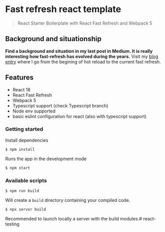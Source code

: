 # Fast refresh react template

> React Starter Boilerplate with React Fast Refresh and Webpack 5

## Background and situationship

**Find a background and situation in my last post in Medium. It is really interesting how fast-refresh has evolved during the years.** Visit my [blog entry](https://medium.com/@imgeorgemor/if-you-know-what-fast-refresh-is-this-is-for-you-otherwise-keep-scrolling-b5dba86d2f48) where I go from the begining of hot reload to the current fast refresh.

## Features

- React 18
- React Fast Refresh
- Webpack 5
- Typescript support (check Typescript branch)
- Node env supported
- basic eslint configuration for react (also with typescript support)

### Getting started

Install dependencies

```
$ npm install
```

Runs the app in the development mode

```
$ npm start
```

### Available scripts

```
$ npm run build
```

Will create a `build` directory containing your compiled code.

```
$ npx servor build
```
Recommended to launch locally a server with the build modules.# react-testing
